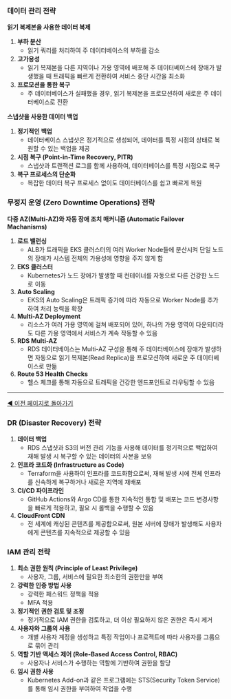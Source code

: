 ### 데이터 관리 전략

**읽기 복제본을 사용한 데이터 복제**

1. **부하 분산**
    - 읽기 쿼리를 처리하여 주 데이터베이스의 부하를 감소
2. **고가용성**
    - 읽기 복제본을 다른 지역이나 가용 영역에 배포해 주 데이터베이스에 장애가 발생했을 때 트래픽을 빠르게 전환하여 서비스 중단 시간을 최소화
3. **프로모션을 통한 복구**
    - 주 데이터베이스가 실패했을 경우, 읽기 복제본을 프로모션하여 새로운 주 데이터베이스로 전환

**스냅샷을 사용한 데이터 백업**

1. **정기적인 백업**
    - 데이터베이스 스냅샷은 정기적으로 생성되어, 데이터를 특정 시점의 상태로 복원할 수 있는 백업을 제공
2. **시점 복구 (Point-in-Time Recovery, PITR)**
    - 스냅샷과 트랜잭션 로그를 함께 사용하여, 데이터베이스를 특정 시점으로 복구
3. **복구 프로세스의 단순화**
    - 복잡한 데이터 복구 프로세스 없이도 데이터베이스를 쉽고 빠르게 복원

### 무정지 운영 (Zero Downtime Operations) 전략

**다중 AZ(Multi-AZ)와 자동 장애 조치 매커니즘 (Automatic Failover Machanisms)**

1. **로드 밸런싱**
    - ALB가 트래픽을 EKS 클러스터의 여러 Worker Node들에 분산시켜 단일 노드의 장애가 시스템 전체의 가용성에 영향을 주지 않게 함
2. **EKS 클러스터**
    - Kubernetes가 노드 장애가 발생할 때 컨테이너를 자동으로 다른 건강한 노드로 이동
3. **Auto Scaling**
    - EKS의 Auto Scaling은 트래픽 증가에 따라 자동으로 Worker Node를 추가하여 처리 능력을 확장
4. **Multi-AZ Deployment**
    - 리소스가 여러 가용 영역에 걸쳐 배포되어 있어, 하나의 가용 영역이 다운되더라도 다른 가용 영역에서 서비스가 계속 작동할 수 있음
5. **RDS Multi-AZ**
    - RDS 데이터베이스는 Multi-AZ 구성을 통해 주 데이터베이스에 장애가 발생하면 자동으로 읽기 복제본(Read Replica)을 프로모션하여 새로운 주 데이터베이스로 만듦
6. **Route 53 Health Checks**
    - 헬스 체크를 통해 자동으로 트래픽을 건강한 엔드포인트로 라우팅할 수 있음

---
[◀️ 이전 페이지로 돌아가기](https://github.com/ssg-salesync/ssg-salesync?tab=readme-ov-file#522-salesync-%EC%9D%B8%ED%94%84%EB%9D%BC-%EC%84%A4%EA%B3%84-%EC%A0%84%EB%9E%B5)
### DR (Disaster Recovery) 전략

1. **데이터 백업**
    - RDS 스냅샷과 S3의 버전 관리 기능을 사용해 데이터를 정기적으로 백업하여 재해 발생 시 복구할 수 있는 데이터의 사본을 보유
2. **인프라 코드화 (Infrastructure as Code)**
    - Terraform을 사용하여 인프라를 코드화함으로써, 재해 발생 시에 전체 인프라를 신속하게 복구하거나 새로운 지역에 재배포
3. **CI/CD 파이프라인**
    - GitHub Actions와 Argo CD를 통한 지속적인 통합 및 배포는 코드 변경사항을 빠르게 적용하고, 필요 시 롤백을 수행할 수 있음
4. **CloudFront CDN**
    - 전 세계에 캐싱된 콘텐츠를 제공함으로써, 원본 서버에 장애가 발생해도 사용자에게 콘텐츠를 지속적으로 제공할 수 있음

### IAM 관리 전략

1. **최소 권한 원칙 (Principle of Least Privilege)**
    - 사용자, 그룹, 서비스에 필요한 최소한의 권한만을 부여
2. **강력한 인증 방법 사용**
    - 강력한 패스워드 정책을 적용
    - MFA 적용
3. **정기적인 권한 검토 및 조정**
    - 정기적으로 IAM 권한을 검토하고, 더 이상 필요하지 않은 권한은 즉시 제거
4. **사용자와 그룹의 사용**
    - 개별 사용자 계정을 생성하고 특정 작업이나 프로젝트에 따라 사용자를 그룹으로 묶어 관리
5. **역할 기반 액세스 제어 (Role-Based Access Control, RBAC)**
    - 사용자나 서비스가 수행하는 역할에 기반하여 권한을 할당
6. **임시 권한 사용**
    - Kubernetes Add-on과 같은 프로그램에는 STS(Security Token Service)를 통해 임시 권한을 부여하여 작업을 수행
